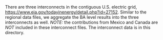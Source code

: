 There are three interconnects in the contiguous U.S. electric grid, <https://www.eia.gov/todayinenergy/detail.php?id=27152>.
Similar to the regional data files, we aggregate the BA level results into the three interconnects as well.
*NOTE:* the contributions from Mexico and Canada are *NOT* included in these interconnect files.
The interconnect data is in this directory.
